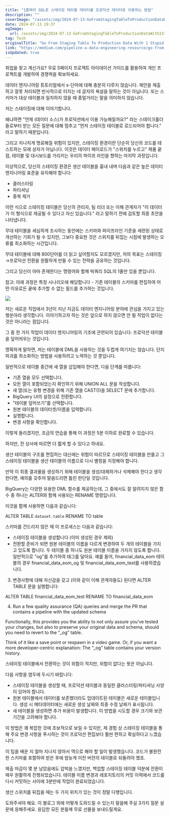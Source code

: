 ```yaml
---
title: "1줄짜리 SQL로 스테이징 테이블 데이터를 프로덕션 데이터로 이동하는 방법"
description: ""
coverImage: "/assets/img/2024-07-13-GoFromStagingTableToProductionDataWith1StupidSimpleSQLLine_0.png"
date: 2024-07-13 19:37
ogImage:
  url: /assets/img/2024-07-13-GoFromStagingTableToProductionDataWith1StupidSimpleSQLLine_0.png
tag: Tech
originalTitle: "Go From Staging Table To Production Data With 1 Stupid Simple SQL Line"
link: "https://medium.com/pipeline-a-data-engineering-resource/go-from-staging-table-to-production-data-with-1-stupid-simple-sql-line-79ddf31c5129"
isUpdated: true
---
```


취업을 찾고 계신가요? 무료 5페이지 프로젝트 아이데이션 가이드를 활용하여 개인 프로젝트를 개발하여 경쟁력을 확보하세요.

데이터 엔지니어링 튜토리얼에서 s-단어에 대해 충분히 다루지 않습니다. 제안을 제출하고 잘못 처리되면 반사적으로 터지는 네 글자의 욕설을 말하는 것이 아닙니다. 또는 스키마가 대상 테이블과 일치하지 않을 때 중얼거리는 말을 의미하지 않습니다.

저는 스테이징에 대해 이야기합니다.

왜냐하면 "언제 (데이터 소스)가 프로덕션에서 이용 가능해질까요?" 라는 스테이크홀더들로부터 받는 모든 질문에 대해 멈추고 "먼저 스테이징 테이블로 로드되어야 합니다." 라고 말하기 때문입니다.

<!-- seedividend - 사각형 -->

<ins class="adsbygoogle"
     style="display:block"
     data-ad-client="ca-pub-4877378276818686"
     data-ad-slot="1898504329"
     data-ad-format="auto"
     data-full-width-responsive="true"></ins>

<script>
     (adsbygoogle = window.adsbygoogle || []).push({});
</script>

그리고 지나치게 명료해질 위험이 있지만, 스테이징 환경이란 단순히 당신의 코드를 테스트하는 모래 상자가 아닙니다. 이것은 데이터 페이로드가 "스위치를 누르고" 제품 끝점, 테이블 및 대시보드를 가리키는 우리의 파이프 라인을 향하는 마지막 과정입니다.

이상적으로, 당신의 스테이징 환경은 생산 테이블을 흉내 내며 다음과 같은 높은 데이터 엔지니어링 표준을 유지해야 합니다:

- 클러스터링
- 파티셔닝
- 중복 제거

이런 식으로 스테이징 테이블은 당신의 관리자, 팀 리더 또는 이해 관계자가 "이 데이터가 이 형식으로 제공될 수 있다고 자신 있습니다." 라고 말하기 전에 검토할 최종 초안을 나타냅니다.

<!-- seedividend - 사각형 -->

<ins class="adsbygoogle"
     style="display:block"
     data-ad-client="ca-pub-4877378276818686"
     data-ad-slot="1898504329"
     data-ad-format="auto"
     data-full-width-responsive="true"></ins>

<script>
     (adsbygoogle = window.adsbygoogle || []).push({});
</script>

무대 테이블을 세심하게 조사하는 동안에는 스키마와 파이프라인 기준을 세련된 상태로 개선하는 기회가 될 수 있지만, 그보다 중요한 것은 스위치를 뒤집는 시점에 발생하는 오류를 최소화하는 시간입니다.

무대 테이블에 대해 800단어를 더 읽고 싶어할지도 모르겠지만, 저의 목표는 스테이징→프로덕션 전환을 원활하게 만들 수 있는 전략을 공유하는 것입니다.

그리고 당신이 아마 존재한다는 명령어와 함께 빅쿼리 SQL의 1줄만 있을 뿐입니다.

참고: 아래 과정은 특정 시나리오에 해당합니다 - 기존 테이블의 스키마를 편집하여 어떤 이유로든 끝에 추가할 수 없는 필드를 추가하는 것입니다.

<!-- seedividend - 사각형 -->

<ins class="adsbygoogle"
     style="display:block"
     data-ad-client="ca-pub-4877378276818686"
     data-ad-slot="1898504329"
     data-ad-format="auto"
     data-full-width-responsive="true"></ins>

<script>
     (adsbygoogle = window.adsbygoogle || []).push({});
</script>

<img src="/assets/img/2024-07-13-GoFromStagingTableToProductionDataWith1StupidSimpleSQLLine_0.png" />

저는 새로운 직업에서 3년이 지난 지금도 데이터 엔지니어링 분야에 관심을 가지고 있는 행운아라 생각합니다. 이야기하고자 하는 것은 앞으로 하지 않으면 안 될 작업이 없다는 것은 아니라는 점입니다.

그 중 한 가지 작업이 데이터 엔지니어링의 기초에 관련되어 있습니다: 프로덕션 테이블을 덮어씌우는 것입니다.

명확하게 말하면, 저는 테이블에 DML을 사용하는 것을 두렵게 여기지는 않습니다. 단지 파괴를 최소화하는 방법을 사용하려고 노력하는 것 뿐입니다.

<!-- seedividend - 사각형 -->

<ins class="adsbygoogle"
     style="display:block"
     data-ad-client="ca-pub-4877378276818686"
     data-ad-slot="1898504329"
     data-ad-format="auto"
     data-full-width-responsive="true"></ins>

<script>
     (adsbygoogle = window.adsbygoogle || []).push({});
</script>

일반적으로 테이블 중간에 새 열을 삽입해야 한다면, 다음 단계를 따릅니다:

- 기존 열을 모두 선택합니다.
- 모든 열이 포함되었는지 확인하기 위해 UNION ALL 문을 작성합니다.
- 새 열(또는 유형 변경을 위해 기존 열을 CAST())을 SELECT 문에 추가합니다.
- BigQuery UI의 설정으로 전환합니다.
- "테이블 덮어쓰기"를 선택합니다.
- 원본 테이블의 데이터셋/이름을 입력합니다.
- 실행합니다.
- 변경 사항을 확인합니다.

이렇게 들리겠지만, 조금의 연습을 통해 이 과정은 5분 이하로 완료할 수 있습니다.

하지만, 전 상사에 따르면 더 짧게 할 수 있다고 하네요.

<!-- seedividend - 사각형 -->

<ins class="adsbygoogle"
     style="display:block"
     data-ad-client="ca-pub-4877378276818686"
     data-ad-slot="1898504329"
     data-ad-format="auto"
     data-full-width-responsive="true"></ins>

<script>
     (adsbygoogle = window.adsbygoogle || []).push({});
</script>

생산 테이블의 구조를 편집하는 대신에는 위험이 따르므로 스테이징 테이블을 만들고 그 스테이징 테이블을 생산 테이블의 이름으로 다시 별칭을 지정해야 합니다.

만약 이 최종 결과물을 생성하기 위해 테이블을 생성/대체하거나 삭제해야 한다고 생각한다면, 예의를 갖추어 말씀드리면 틀린 판단일 것입니다.

BigQuery는 다양한 유용한 DML 함수를 제공하는데, 그 중에서도 잘 알려지지 않은 함수 중 하나는 ALTER와 함께 사용되는 RENAME 명령입니다.

이것을 함께 사용하면 다음과 같습니다:

<!-- seedividend - 사각형 -->

<ins class="adsbygoogle"
     style="display:block"
     data-ad-client="ca-pub-4877378276818686"
     data-ad-slot="1898504329"
     data-ad-format="auto"
     data-full-width-responsive="true"></ins>

<script>
     (adsbygoogle = window.adsbygoogle || []).push({});
</script>

ALTER TABLE `dataset.table` RENAME TO table

스키마를 건드리지 않은 채 이 프로세스는 다음과 같습니다:

- 스테이징 테이블을 생성합니다 (이미 생성된 경우 제외)
- 전환할 준비가 되면 원본 테이블의 이름을 다르게 변경하여 두 개의 테이블을 가지고 있도록 합니다. 두 테이블 중 하나도 원본 테이블 이름을 가지지 않도록 합니다. 일반적으로 "og"를 추가하여 태그를 달아요. 예를 들어, financial_data_eom 테이블의 경우 financial_data_eom_og 및 financial_data_eom_test를 사용하겠습니다.

3. 변경사항에 대해 자신감을 갖고 (이와 같이 이해 관계자들도) 된다면 ALTER TABLE 문을 실행합니다:

<!-- seedividend - 사각형 -->

<ins class="adsbygoogle"
     style="display:block"
     data-ad-client="ca-pub-4877378276818686"
     data-ad-slot="1898504329"
     data-ad-format="auto"
     data-full-width-responsive="true"></ins>

<script>
     (adsbygoogle = window.adsbygoogle || []).push({});
</script>

ALTER TABLE financial_data_eom_test RENAME TO financial_data_eom

4. Run a few quality assurance (QA) queries and merge the PR that contains a pipeline with the updated schema

Functionally, this provides you the ability to not only assure you’ve tested your changes, but also to preserve your original data and schema, should you need to revert to the “\_og” table.

Think of it like a save point or respawn in a video game. Or, if you want a more developer-centric explanation: The “\_og” table contains your version history.

<!-- seedividend - 사각형 -->

<ins class="adsbygoogle"
     style="display:block"
     data-ad-client="ca-pub-4877378276818686"
     data-ad-slot="1898504329"
     data-ad-format="auto"
     data-full-width-responsive="true"></ins>

<script>
     (adsbygoogle = window.adsbygoogle || []).push({});
</script>

스테이징 테이블에서 전환하는 것이 위험이 적지만, 위험이 없다는 뜻은 아닙니다.

다음 사항을 염두에 두시기 바랍니다:

- 스테이징 테이블을 생성할 때, 프로덕션 테이블과 동일한 클러스터링/파티셔닝 사양이 있어야 합니다.
- 원본 테이블에서 데이터를 보존했더라도 업데이트된 테이블은 새로운 테이블입니다. 생성 시 메타데이터에는 새로운 생성 날짜와 최종 수정 날짜가 표시됩니다.
- 새 테이블을 생성하면 추가 비용이 발생합니다. 이 방법을 시도할 경우 크기와 보관 기간을 고려해야 합니다.

이 방법은 꽤 복잡한 것에 초보적으로 보일 수 있지만, 제 경험 상 스테이징 테이블을 통해 주요 변경 사항을 푸시하는 것이 프로덕션 편집보다 훨씬 편하고 확실하다고 느꼈습니다.

<!-- seedividend - 사각형 -->

<ins class="adsbygoogle"
     style="display:block"
     data-ad-client="ca-pub-4877378276818686"
     data-ad-slot="1898504329"
     data-ad-format="auto"
     data-full-width-responsive="true"></ins>

<script>
     (adsbygoogle = window.adsbygoogle || []).push({});
</script>

이 팁을 배운 지 얼마 지나지 않아서 역으로 해야 할 일이 발생했습니다. 코드가 불완전한 스키마를 포함하여 받은 후에 밤늦게 이전 버전의 테이블로 되돌려야 했죠.

제출 마감이 몇 분 남았음에도 압박을 느꼈지만, 백업할 스테이징 테이블 덕분에 전환이 매우 원활하게 진행되었습니다. 테이블 이름 변경과 레포지토리의 커밋 이력에서 코드를 다시 커밋하는 사이에 3분만에 작업이 완료되었습니다.

생산 스위치를 뒤집을 때는 두 가지 위치가 있는 것이 정말 다행입니다.

도와주셔야 해요. 이 블로그 외에 어떻게 도와드릴 수 있는지 말씀해 주실 3가지 질문 설문에 응해주세요. 응답한 모든 분들께 무료 선물을 보내드릴게요.
